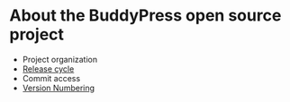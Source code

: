 # About the BuddyPress open source project

- Project organization
- [Release cycle](./release/README.md)
- Commit access
- [Version Numbering](./version-numbering.md)
